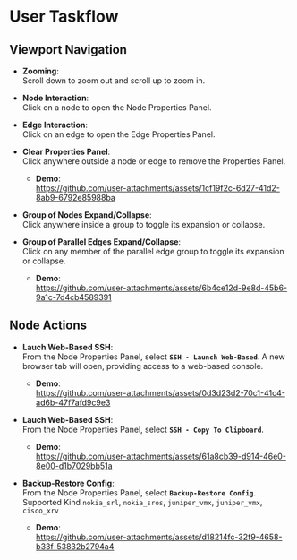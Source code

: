 # User Taskflow

## Viewport Navigation

- **Zooming**:  
  Scroll down to zoom out and scroll up to zoom in.

- **Node Interaction**:  
  Click on a node to open the Node Properties Panel.

- **Edge Interaction**:  
  Click on an edge to open the Edge Properties Panel.

- **Clear Properties Panel**:  
  Click anywhere outside a node or edge to remove the Properties Panel.
  - **Demo**:  
    https://github.com/user-attachments/assets/1cf19f2c-6d27-41d2-8ab9-6792e85988ba

- **Group of Nodes Expand/Collapse**:  
  Click anywhere inside a group to toggle its expansion or collapse.

- **Group of Parallel Edges Expand/Collapse**:  
  Click on any member of the parallel edge group to toggle its expansion or collapse.
   - **Demo**:  
     https://github.com/user-attachments/assets/6b4ce12d-9e8d-45b6-9a1c-7d4cb4589391


## Node Actions

- **Lauch Web-Based SSH**:  
  From the Node Properties Panel, select **`SSH - Launch Web-Based`**. A new browser tab will open, providing access to a web-based console.
  - **Demo**:  
    https://github.com/user-attachments/assets/0d3d23d2-70c1-41c4-ad6b-47f7afd9c9e3
    
- **Lauch Web-Based SSH**:  
  From the Node Properties Panel, select **`SSH - Copy To Clipboard`**.
  - **Demo**:  
    https://github.com/user-attachments/assets/61a8cb39-d914-46e0-8e00-d1b7029bb51a
    
- **Backup-Restore Config**:  
  From the Node Properties Panel, select **`Backup-Restore Config`**.
  Supported Kind  `nokia_srl`, `nokia_sros`, `juniper_vmx`, `juniper_vmx`, `cisco_xrv`
  - **Demo**:  
    https://github.com/user-attachments/assets/d18214fc-32f9-4658-b33f-53832b2794a4
    